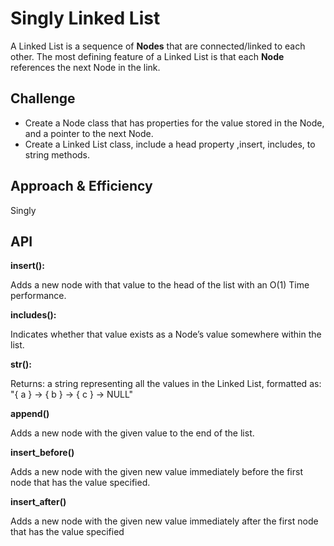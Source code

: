 # Singly Linked List
A Linked List is a sequence of **Nodes** that are connected/linked to each other. The most defining feature of a Linked List is that each **Node** references the next Node in the link.


## Challenge
- Create a Node class that has properties for the value stored in the Node, and a pointer to the next Node.
- Create a Linked List class, include a head property ,insert, includes, to string methods.


## Approach & Efficiency
Singly

## API
**insert():**

Adds a new node with that value to the head of the list with an O(1) Time performance.

**includes():** 

Indicates whether that value exists as a Node’s value somewhere within the list.

**__str__():**

Returns: a string representing all the values in the Linked List, formatted as:
"{ a } -> { b } -> { c } -> NULL"

**append()**

Adds a new node with the given value to the end of the list.

**insert_before()**

Adds a new node with the given new value immediately before the first node that has the value specified.

**insert_after()**

Adds a new node with the given new value immediately after the first node that has the value specified


